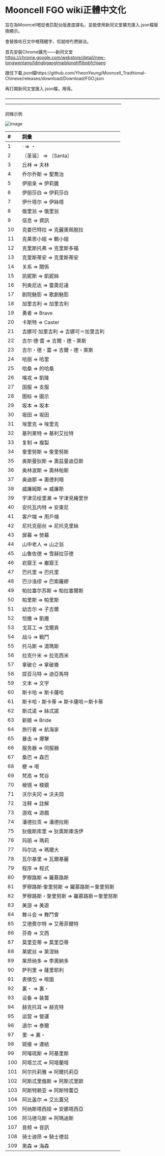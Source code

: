 # Mooncell FGO wiki正體中文化
旨在為Mooncell嘅從者匹配台版進度譯名，並能使用新同文堂擴充匯入.json檔替換顯示。

會替換咗日文中嘅殘體字，佢就咁冇撚辦法。

首先安裝Chrome擴充——新同文堂
https://chrome.google.com/webstore/detail/new-tongwentang/ldmgbgaoglmaiblpnphffibpbfchjaeg

跟住下載.json檔https://github.com/YheonYeung/Mooncell_Traditional-Chinese/releases/download/Download/FGO.json

再打開新同文堂匯入.json檔，用得。

———————————————————————————————————————————————————————————————

詞條示例

![image](https://user-images.githubusercontent.com/63342274/197173295-c3d1025e-8439-475f-bb92-600e0bfa2d58.png)

|#|詞彙|
|:----|:----|
|1|· => ・|
|2|〔圣诞〕 => 〔Santa〕|
|3|丘林 => 夫林|
|4|乔尔乔斯 => 聖喬治|
|5|伊丽亲 => 伊莉醬|
|6|伊丽莎白 => 伊莉莎白|
|7|伊什塔尔 => 伊絲塔|
|8|俄里翁 => 俄里翁|
|9|信息 => 資訊|
|10|克娄巴特拉 => 克麗奧佩脫拉|
|11|克莱恩小姐 => 鶴小姐|
|12|克里斯托弗 => 克里斯多福|
|13|克里斯蒂安 => 克里斯蒂安|
|14|关系 => 關係|
|15|凯妮斯 => 凱妮絲|
|16|列奥尼达 => 雷奧尼達|
|17|剧院魅影 => 歌劇魅影|
|18|加里吉利 => 加里吉利|
|19|勇者 => Brave|
|20|卡斯特 => Caster|
|21|吉娜可·加里吉利 => 吉娜可＝加里吉利|
|22|吉尔·德·雷 => 吉爾・德・萊斯|
|23|吉尔・德・雷 => 吉爾・德・萊斯|
|24|哈丽 => 哈里|
|25|哈桑 => 的哈桑|
|26|喀戎 => 凱隆|
|27|国服 => 支服|
|28|图标 => 圖示|
|29|坂本 => 坂本|
|30|坂田 => 坂田|
|31|埃里克 => 埃里克|
|32|基列莱特 => 基利艾拉特|
|33|复制 => 複製|
|34|奎里努斯 => 奎里努斯|
|35|奥斯曼狄斯 => 奧茲曼迪亞斯|
|36|奥林波斯 => 奧林帕斯|
|37|奥迪那 => 奧德利暗|
|38|威廉姆斯 => 威廉斯|
|39|宇津见绘里濑 => 宇津見繪里世|
|40|安托瓦内特 => 安東尼|
|41|客户端 => 用戶端|
|42|尼托克丽丝 => 尼托克里絲|
|43|屏幕 => 熒幕|
|44|山中老人 => 山之翁|
|45|山鲁佐德 => 雪赫拉莎德|
|46|岩窟王 => 巖窟王|
|47|巴托里 => 巴托里|
|48|巴沙洛缪 => 巴索羅繆|
|49|帕拉塞尔苏斯 => 帕拉塞爾斯|
|50|帕里斯 => 帕里斯|
|51|幼吉尔 => 子吉爾|
|52|恺撒 => 凱撒|
|53|戈耳工 => 戈爾貢|
|54|战斗 => 戰鬥|
|55|托马斯 => 湯瑪斯|
|56|拉克什米 => 拉克西米|
|57|拿破仑 => 拿破崙|
|58|提亚马特 => 迪亞馬特|
|59|文本 => 文字|
|60|斯卡哈 => 斯卡薩哈|
|61|斯卡哈・斯卡蒂 => 斯卡薩哈＝斯卡蒂|
|62|斯忒诺 => 絲忒諾|
|63|新娘 => Bride|
|64|旅行者 => 航海家|
|65|暴击 => 爆擊|
|66|服务器 => 伺服器|
|67|桑巴 => 森巴|
|68|梗 => 哏|
|69|梵高 => 梵谷|
|70|棱镜 => 稜鏡|
|71|沃尔夫冈 => 沃夫岡|
|72|注释 => 註解|
|73|游戏 => 遊戲|
|74|潘德拉贡 => 潘德拉剛|
|75|狄俄斯库里 => 狄奧斯庫洛伊|
|76|玛丽 => 瑪莉|
|77|玛尔达 => 瑪爾大|
|78|瓦尔基里 => 瓦爾基麗|
|79|程序 => 程式|
|80|罗穆路斯 => 羅慕路斯|
|81|罗穆路斯·奎里努斯 => 羅慕路斯＝奎里努斯|
|82|罗穆路斯・奎里努斯 => 羅慕路斯＝奎里努斯|
|83|美游 => 美遊|
|84|舞斗会 => 舞鬥會|
|85|艾德费尔特 => 艾蒂菲爾特|
|86|芬奇 => 文西|
|87|莫里亚蒂 => 莫里亞蒂|
|88|莱妮丝 => 萊涅絲|
|89|莱昂纳多 => 李奧納多|
|90|萨列里 => 薩里耶利|
|91|表情包 => 哏圖|
|92|裏・ => 裏・|
|93|设备 => 裝置|
|94|赫克托耳 => 赫克特|
|95|运营 => 營運|
|96|退尔 => 泰爾|
|97|里· => 裏・|
|98|链接 => 連結|
|99|阿喀琉斯 => 阿基里斯|
|100|阿塔兰忒 => 阿塔蘭塔|
|101|阿尔托莉雅 => 阿爾托莉亞|
|102|阿斯忒里俄斯 => 阿斯忒里歐|
|103|阿斯特赖亚 => 阿斯特蕾亞|
|104|阿比盖尔 => 艾比蓋兒|
|105|阿纳斯塔西娅 => 安娜塔西亞|
|106|阿马德乌斯 => 阿瑪迪斯|
|107|音频 => 音訊|
|108|骑士迪昂 => 騎士德翁|
|109|黑森 => 海森|
